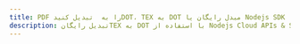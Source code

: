 ---title: PDF را به  تبدیل کنیدDOT، TEX به DOT مبدل رایگان یا Nodejs SDKdescription: تبدیل رایگانTEX به DOT با استفاده از Nodejs Cloud APIs & SDK همچنین اسناد PDF را در Cloud ایجاد، ویرایش و رندر کنید.---